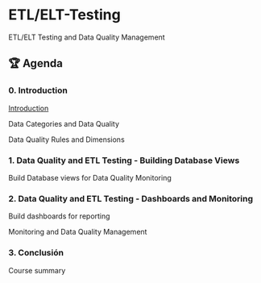 # ETL/ELT-Testing 
ETL/ELT Testing and Data Quality Management

## 🏆 Agenda

### 0. Introduction

[Introduction](introduction.md)

Data Categories and Data Quality

Data Quality Rules and Dimensions

### 1. Data Quality and ETL Testing - Building Database Views

Build Database views for Data Quality Monitoring

### 2. Data Quality and ETL Testing - Dashboards and Monitoring

Build dashboards for reporting

Monitoring and Data Quality Management

### 3. Conclusión

Course summary
